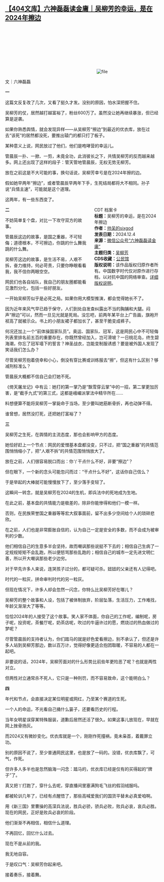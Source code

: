 <!--1733312528000-->
[【404文库】六神磊磊读金庸｜吴柳芳的幸运，是在2024年擦边](https://chinadigitaltimes.net/chinese/713684.html)
------

<p><img decoding="async" src="data:image/svg+xml,%3Csvg%20xmlns='http://www.w3.org/2000/svg'%20viewBox='0%200%200%200'%3E%3C/svg%3E" alt="file" data-lazy-src="https://chinadigitaltimes.net/chinese/files/2024/12/image-1733312295344.png"><noscript><img decoding="async" src="https://chinadigitaltimes.net/chinese/files/2024/12/image-1733312295344.png" alt="file"></noscript></p><p>文｜六神磊磊</p><p><strong>一</strong></p><p>这篇文反复改了几次，又看了挺久才发。没别的原因，怕水深把握不住。</p><p>吴柳芳的仗，居然越打越富裕了，粉丝600万了。虽然没让她再继续暴涨，但已经算是逆袭。</p><p>如果你熟悉舆情，就会发现异样——从吴柳芳“擦边”到最近的优衣库，放在过去“该死”的居然都没死，要推出辕门的都只打了板子。</p><p>某种意义上说，网民放过了他们，他们是咆哮营的幸运儿。</p><p>管晨辰一扑、一掀、一剪，未竟全功，此消彼长之下，共情吴柳芳的反而越来越多。网上还出现了这样的段子：管天管地管晨辰，无权无势无柳芳。</p><p>放在之前这是不大可能的事，换句话说，吴柳芳幸亏是在2024年擦的边。</p><p>假如她早两年“擦边”，或者管晨辰早两年下手，生死结局都将大不相同。孙子说“兵情主速”，可能就是这个道理。</p><p>这两年，有一些东西变了。</p><div style="width:42%;float:right;padding-left:20px;"><div class="su-spoiler su-spoiler-style-fancy su-spoiler-icon-chevron-circle" data-scroll-offset="0" data-anchor-in-url="no"><div class="su-spoiler-title" tabindex="0" role="button"><span class="su-spoiler-icon"></span>CDT 档案卡</div><div class="su-spoiler-content su-u-clearfix su-u-trim"><strong>标题：</strong>吴柳芳的幸运，是在2024年擦边<br><strong>作者：</strong><a href="https://chinadigitaltimes.net/space/六神磊磊读金庸" target="_blank">帅呆的sixgod</a><br><strong>发表日期：</strong>2024.12.4<br><strong>来源：</strong><a href="https://web.archive.org/web/https://mp.weixin.qq.com/s/-8fAtGCFQvz_RKjHZhig1w" target="_blank">微信公众号“六神磊磊读金庸”</a><br><strong>主题归类：</strong><a href="https://chinadigitaltimes.net/space/吴柳芳" target="_blank">吴柳芳</a><br><strong>CDS收藏：</strong><a href="https://chinadigitaltimes.net/space/%E5%85%AC%E6%B0%91%E9%A6%86" target="_blank" rel="noopener">公民馆</a><br><strong>版权说明：</strong>该作品版权归原作者所有。中国数字时代仅对原作进行存档，以对抗中国的网络审查。<a href="https://chinadigitaltimes.net/chinese/copyright">详细版权说明</a>。</div></div></div><p><strong>二</strong></p><p>不妨简单复个盘，对比一下攻守双方的故事。</p><p>管晨辰这边的故事，是国之重器，不可轻侮；道德根本，不可擦边，你跳的什么舞我跳的什么舞。</p><p>吴柳芳这边的故事，是生活不易，人艰不拆，奋力维持，何必苛责，只要你睁眼看看我，我不信你两眼空空。</p><p>网民们也各自站队，我自己的朋友圈都能看见激烈分化，包括一些好朋友。</p><p>一开始吴柳芳似乎是必死之局。如果你用大模型推演，都会觉得她长不了。</p><p>因为近年来风气早已趋于保守，人们到处自发查纠露出不当的胸脯和大腿。闷声“擦边”可以，然而一旦见光就是死局。没忘吧，前两年某平台上广告画，旗袍开衩高了就被示众。书上的小朋友裙子都加长了，甚至干脆变成裤子。</p><p>何况还加上一个“前体操国家队员”。奥运、国家队、冠军，这是网民心中不可轻侮列表里排名前五百的重要存在，你既然曾经加入，岂可滑坡？一日桃花岛，终生碧海潮，你忘了冠军墙下的誓言？神圣战衣，岂能变制服诱惑？要是被外国人发现了笑话我们怎么办？</p><p>尽管吴柳芳抱着侥幸和小心，倒没有穿比赛或训练服去“擦”，但这有什么区别？够减刑标准么？</p><p>管晨辰大概都不信自己会打她不死。</p><p>《倚天屠龙记》中有云：她打的第一掌乃是“飘雪穿云掌”中的一招，第二掌更加厉害，是“截手九式”的第三式，这都是峨嵋派掌法中精华所在……</p><p>料想便算不能将吴柳芳一掌毙命于当场，至少要叫她筋断骨折，再也动弹不得。</p><p>谁曾想，居然没打死，还把她打富裕了？</p><p><strong>三</strong></p><p>吴柳芳之生死，在舆情的主流态度，那也会影响甲方的态度。</p><p>她恰好赶上一个节点：网民的爱憎基本盘都没变，只不过，把“国之重器”的共情范围悄悄缩小了，把“人艰不拆”的共情范围悄悄放大了。</p><p>放在之前，人们很容易脱口而出：你丫干点什么不好，非要“擦边”？</p><p>但在眼下，一个新的念头可能忽闪而过：“干点什么不好”，这话你自己信么？</p><p>于是举起的大棒就可能慢慢放下了，至少落手变轻了。</p><p>这瞬间一转念，就是吴柳芳在2024的生机，即兵法中的死地成为生地。</p><p>在此之前，基本盘的共情能力是极差的，除非你能惨得和他们一模一样。</p><p>否则，在民族荣誉国之重器等等宏大叙事面前，留不出多少空间给个人的琐碎悲欣。</p><p>在之前，人们也是非常膨胀自信的，认为自己一定是安全的多数，而不会成为被审判的少数。</p><p>他们相信自己的生意多半会坚持，故而嘲讽那些说挺不下去的；相信自己生病了一定规规矩矩不会乱跑，所以便怒骂那些乱跑的；相信自己的城市一定先进文明仁善，所以开大嘲讽那些老少边穷。</p><p>对于早先许多人来说，连哭孩子过分的，都可疑可杀。妞妞的父亲还有人记得吧。</p><p>时代的一粒灰，拼命审判时代的另一粒灰。</p><p>但现在情况下，许多人却会忽然一闪念，你特么比吴柳芳好在哪儿？</p><p>吴柳芳的整个故事和人设，包括了被体制放弃，阶层坠落，生活压力，工作难找，年龄又渐渐大了等等。</p><p>恰恰2024年的人接受了这个故事。笑人家不体面，你自己的工作呢，编制呢，房子呢，投资呢，茶餐厅呢，奶茶店呢，吹过的牛逼许过的愿，燃烧过的热血做过的梦呢？</p><p>尽管管晨辰的支持者认为，你们踏马的就是好色爱看擦边，别不承认了，但还是许多人站到吴柳芳那边，数以百万计，觉得好像更适合抱团取暖，不容易的人都在一起吧。</p><p>非要说的话，2024年，吴柳芳面对的什么形势比前些年更险恶了呢？也就是两性对立。</p><p>但两性对立通常杀不死人，它只是一种刑罚，而不容易致命，这个能明白么？</p><p><strong>四</strong></p><p>年代和节点，会直接决定某位明星或网红，乃至某个赛道的生死。</p><p>一个人的命运，不光看自己捅什么篓子，还要看历史的行程。</p><p>当年女明星误穿某特殊服装，道歉后居然还活了很久。如果这事儿放现在，早就在网上挫骨扬灰。</p><p>而2024又有微妙变化。优衣库就是一个，刚刚作死撞祸，竟未枭首，着戴罪立功。</p><p>别的原因不说了，至少普通网民这里，也是放了一码的。没错，优衣库飘了，可气，作死。</p><p>但许多人多半也是忽然脑海一闪念：踏马的，优衣库已经是仅有的买得起的“牌子”了。</p><p>真又把丫打跑了，穿什么去呢，穿直播间里塞满狗毛飞丝的假羽绒服吗。</p><p>都被轮训几年了，已经有点醒悟了，那些高喊爱我们的国货平替未必真爱咱啊。</p><p>用《新三国》里曹操的高深兵法说，胜兵必骄，骄兵必败，败兵必哀，哀兵必胜。现在的网民，正好是败兵必哀的阶段。</p><p>他们渐渐不再相信，相信什么道理。</p><p>不再回忆，回忆什么过去。</p><p>现在不是从前的我。</p><p>我无地自容。</p><p>于是叹口气：吴柳芳你起来吧。</p><p>接着奏乐，接着舞。</p><div class="addtoany_share_save_container addtoany_content addtoany_content_bottom"><div class="a2a_kit a2a_kit_size_32 addtoany_list" data-a2a-url="https://chinadigitaltimes.net/chinese/713684.html" data-a2a-title="六神磊磊读金庸｜吴柳芳的幸运，是在2024年擦边"><a class="a2a_button_facebook" href="https://www.addtoany.com/add_to/facebook?linkurl=https%3A%2F%2Fchinadigitaltimes.net%2Fchinese%2F713684.html&amp;linkname=%E5%85%AD%E7%A5%9E%E7%A3%8A%E7%A3%8A%E8%AF%BB%E9%87%91%E5%BA%B8%EF%BD%9C%E5%90%B4%E6%9F%B3%E8%8A%B3%E7%9A%84%E5%B9%B8%E8%BF%90%EF%BC%8C%E6%98%AF%E5%9C%A82024%E5%B9%B4%E6%93%A6%E8%BE%B9" title="Facebook" rel="nofollow noopener" target="_blank"></a><a class="a2a_button_twitter" href="https://www.addtoany.com/add_to/twitter?linkurl=https%3A%2F%2Fchinadigitaltimes.net%2Fchinese%2F713684.html&amp;linkname=%E5%85%AD%E7%A5%9E%E7%A3%8A%E7%A3%8A%E8%AF%BB%E9%87%91%E5%BA%B8%EF%BD%9C%E5%90%B4%E6%9F%B3%E8%8A%B3%E7%9A%84%E5%B9%B8%E8%BF%90%EF%BC%8C%E6%98%AF%E5%9C%A82024%E5%B9%B4%E6%93%A6%E8%BE%B9" title="Twitter" rel="nofollow noopener" target="_blank"></a><a class="a2a_button_telegram" href="https://www.addtoany.com/add_to/telegram?linkurl=https%3A%2F%2Fchinadigitaltimes.net%2Fchinese%2F713684.html&amp;linkname=%E5%85%AD%E7%A5%9E%E7%A3%8A%E7%A3%8A%E8%AF%BB%E9%87%91%E5%BA%B8%EF%BD%9C%E5%90%B4%E6%9F%B3%E8%8A%B3%E7%9A%84%E5%B9%B8%E8%BF%90%EF%BC%8C%E6%98%AF%E5%9C%A82024%E5%B9%B4%E6%93%A6%E8%BE%B9" title="Telegram" rel="nofollow noopener" target="_blank"></a><a class="a2a_button_reddit" href="https://www.addtoany.com/add_to/reddit?linkurl=https%3A%2F%2Fchinadigitaltimes.net%2Fchinese%2F713684.html&amp;linkname=%E5%85%AD%E7%A5%9E%E7%A3%8A%E7%A3%8A%E8%AF%BB%E9%87%91%E5%BA%B8%EF%BD%9C%E5%90%B4%E6%9F%B3%E8%8A%B3%E7%9A%84%E5%B9%B8%E8%BF%90%EF%BC%8C%E6%98%AF%E5%9C%A82024%E5%B9%B4%E6%93%A6%E8%BE%B9" title="Reddit" rel="nofollow noopener" target="_blank"></a><a class="a2a_button_whatsapp" href="https://www.addtoany.com/add_to/whatsapp?linkurl=https%3A%2F%2Fchinadigitaltimes.net%2Fchinese%2F713684.html&amp;linkname=%E5%85%AD%E7%A5%9E%E7%A3%8A%E7%A3%8A%E8%AF%BB%E9%87%91%E5%BA%B8%EF%BD%9C%E5%90%B4%E6%9F%B3%E8%8A%B3%E7%9A%84%E5%B9%B8%E8%BF%90%EF%BC%8C%E6%98%AF%E5%9C%A82024%E5%B9%B4%E6%93%A6%E8%BE%B9" title="WhatsApp" rel="nofollow noopener" target="_blank"></a><a class="a2a_button_email" href="https://www.addtoany.com/add_to/email?linkurl=https%3A%2F%2Fchinadigitaltimes.net%2Fchinese%2F713684.html&amp;linkname=%E5%85%AD%E7%A5%9E%E7%A3%8A%E7%A3%8A%E8%AF%BB%E9%87%91%E5%BA%B8%EF%BD%9C%E5%90%B4%E6%9F%B3%E8%8A%B3%E7%9A%84%E5%B9%B8%E8%BF%90%EF%BC%8C%E6%98%AF%E5%9C%A82024%E5%B9%B4%E6%93%A6%E8%BE%B9" title="Email" rel="nofollow noopener" target="_blank"></a><a class="a2a_button_copy_link" href="https://www.addtoany.com/add_to/copy_link?linkurl=https%3A%2F%2Fchinadigitaltimes.net%2Fchinese%2F713684.html&amp;linkname=%E5%85%AD%E7%A5%9E%E7%A3%8A%E7%A3%8A%E8%AF%BB%E9%87%91%E5%BA%B8%EF%BD%9C%E5%90%B4%E6%9F%B3%E8%8A%B3%E7%9A%84%E5%B9%B8%E8%BF%90%EF%BC%8C%E6%98%AF%E5%9C%A82024%E5%B9%B4%E6%93%A6%E8%BE%B9" title="Copy Link" rel="nofollow noopener" target="_blank"></a><a class="a2a_dd addtoany_share_save addtoany_share" href="https://www.addtoany.com/share"></a></div></div>
